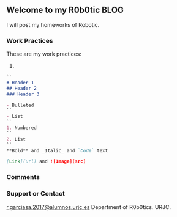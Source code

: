 ## Welcome to my R0b0tic BLOG

I will post my homeworks of Robotic.

### Work Practices

These are my work practices: 

1. 

```markdown
``
# Header 1
## Header 2
### Header 3

- Bulleted
``
- List
``
1. Numbered
``
2. List
``
**Bold** and _Italic_ and `Code` text

[Link](url) and ![Image](src)
```

### Comments


### Support or Contact

r.garciasa.2017@alumnos.urjc.es
Department of R0b0tics. URJC.
